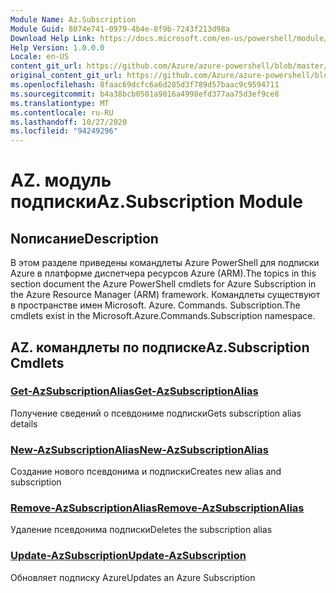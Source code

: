 ```yaml
---
Module Name: Az.Subscription
Module Guid: 8074e741-0979-4b4e-8f9b-7243f213d98a
Download Help Link: https://docs.microsoft.com/en-us/powershell/module/az.subscription
Help Version: 1.0.0.0
Locale: en-US
content_git_url: https://github.com/Azure/azure-powershell/blob/master/src/Subscription/Subscription/help/Az.Subscription.md
original_content_git_url: https://github.com/Azure/azure-powershell/blob/master/src/Subscription/Subscription/help/Az.Subscription.md
ms.openlocfilehash: 8faac69dcfc6a6d285d3f789d57baac9c9594711
ms.sourcegitcommit: b4a38bcb0501a9016a4998efd377aa75d3ef9ce8
ms.translationtype: MT
ms.contentlocale: ru-RU
ms.lasthandoff: 10/27/2020
ms.locfileid: "94249296"
---
```

# <span data-ttu-id="44587-101">AZ. модуль подписки</span><span class="sxs-lookup"><span data-stu-id="44587-101">Az.Subscription Module</span></span>
## <span data-ttu-id="44587-102">Nописание</span><span class="sxs-lookup"><span data-stu-id="44587-102">Description</span></span>
<span data-ttu-id="44587-103">В этом разделе приведены командлеты Azure PowerShell для подписки Azure в платформе диспетчера ресурсов Azure (ARM).</span><span class="sxs-lookup"><span data-stu-id="44587-103">The topics in this section document the Azure PowerShell cmdlets for Azure Subscription in the Azure Resource Manager (ARM) framework.</span></span> <span data-ttu-id="44587-104">Командлеты существуют в пространстве имен Microsoft. Azure. Commands. Subscription.</span><span class="sxs-lookup"><span data-stu-id="44587-104">The cmdlets exist in the Microsoft.Azure.Commands.Subscription namespace.</span></span>

## <span data-ttu-id="44587-105">AZ. командлеты по подписке</span><span class="sxs-lookup"><span data-stu-id="44587-105">Az.Subscription Cmdlets</span></span>
### [<span data-ttu-id="44587-106">Get-AzSubscriptionAlias</span><span class="sxs-lookup"><span data-stu-id="44587-106">Get-AzSubscriptionAlias</span></span>](Get-AzSubscriptionAlias.md)
<span data-ttu-id="44587-107">Получение сведений о псевдониме подписки</span><span class="sxs-lookup"><span data-stu-id="44587-107">Gets subscription alias details</span></span>

### [<span data-ttu-id="44587-108">New-AzSubscriptionAlias</span><span class="sxs-lookup"><span data-stu-id="44587-108">New-AzSubscriptionAlias</span></span>](New-AzSubscriptionAlias.md)
<span data-ttu-id="44587-109">Создание нового псевдонима и подписки</span><span class="sxs-lookup"><span data-stu-id="44587-109">Creates new alias and subscription</span></span>

### [<span data-ttu-id="44587-110">Remove-AzSubscriptionAlias</span><span class="sxs-lookup"><span data-stu-id="44587-110">Remove-AzSubscriptionAlias</span></span>](Remove-AzSubscriptionAlias.md)
<span data-ttu-id="44587-111">Удаление псевдонима подписки</span><span class="sxs-lookup"><span data-stu-id="44587-111">Deletes the subscription alias</span></span>

### [<span data-ttu-id="44587-112">Update-AzSubscription</span><span class="sxs-lookup"><span data-stu-id="44587-112">Update-AzSubscription</span></span>](Update-AzSubscription.md)
<span data-ttu-id="44587-113">Обновляет подписку Azure</span><span class="sxs-lookup"><span data-stu-id="44587-113">Updates an Azure Subscription</span></span>

